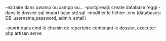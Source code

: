 -extraire dans uwamp ou xampp ou...
-postgresql: create database reggi 
-dans le dossier sql import base sql.sql 
-modifier le fichier .env (databases: DB_username,password, admin_email)

-ouvrir dans cmd le chemin de repertoire contenant le dossier,
 executer: php artisan serve